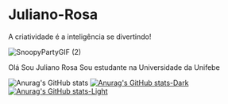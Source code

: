 # Juliano-Rosa
A criatividade é a inteligência se divertindo!

![SnoopyPartyGIF (2)](https://github.com/user-attachments/assets/fdb67dfa-d459-4686-a396-85f3075d7083)

Olá Sou Juliano Rosa
Sou estudante na Universidade da Unifebe

![Anurag's GitHub stats](https://github-readme-stats.vercel.app/api?username=anuraghazra&show_icons=true&theme=radical)
[![Anurag's GitHub stats-Dark](https://github-readme-stats.vercel.app/api?username=anuraghazra&show_icons=true&theme=dark#gh-dark-mode-only)](https://github.com/anuraghazra/github-readme-stats#gh-dark-mode-only)
[![Anurag's GitHub stats-Light](https://github-readme-stats.vercel.app/api?username=anuraghazra&show_icons=true&theme=default#gh-light-mode-only)](https://github.com/anuraghazra/github-readme-stats#gh-light-mode-only)


